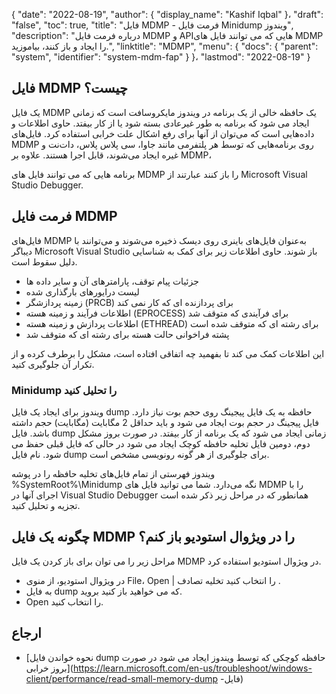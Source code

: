 {
  "date": "2022-08-19",
  "author": {
    "display_name": "Kashif Iqbal"
}،
  "draft": "false",
  "toc": true,
  "title": "فایل MDMP - فرمت فایل Minidump ویندوز",
  "description": "درباره فرمت فایل MDMP و APIهایی که می توانند فایل های MDMP را ایجاد و باز کنند، بیاموزید.",
  "linktitle": "MDMP",
  "menu": {
    "docs": {
      "parent": "system",
      "identifier": "system-mdm-fap"
}
}،
  "lastmod": "2022-08-19"
}

## فایل MDMP چیست؟

یک فایل MDMP یک حافظه خالی از یک برنامه در ویندوز مایکروسافت است که زمانی ایجاد می شود که برنامه به طور غیرعادی بسته شود یا از کار بیفتد. حاوی اطلاعات و داده‌هایی است که می‌توان از آنها برای رفع اشکال علت خرابی استفاده کرد. فایل‌های MDMP روی برنامه‌هایی که توسط هر پلتفرمی مانند جاوا، سی پلاس پلاس، دات‌نت و غیره ایجاد می‌شوند، قابل اجرا هستند. علاوه بر MDMP،

برنامه هایی که می توانند فایل های MDMP را باز کنند عبارتند از Microsoft Visual Studio Debugger.

## فرمت فایل MDMP

فایل‌های MDMP به‌عنوان فایل‌های باینری روی دیسک ذخیره می‌شوند و می‌توانند با دیباگر Microsoft Visual Studio باز شوند. حاوی اطلاعات زیر برای کمک به شناسایی دلیل سقوط است.

 * جزئیات پیام توقف، پارامترهای آن و سایر داده ها
 * لیست درایورهای بارگذاری شده
 * زمینه پردازشگر (PRCB) برای پردازنده ای که کار نمی کند
 * اطلاعات فرآیند و زمینه هسته (EPROCESS) برای فرآیندی که متوقف شد
 * اطلاعات پردازش و زمینه هسته (ETHREAD) برای رشته ای که متوقف شده است
 * پشته فراخوانی حالت هسته برای رشته ای که متوقف شد

این اطلاعات کمک می کند تا بفهمید چه اتفاقی افتاده است، مشکل را برطرف کرده و از تکرار آن جلوگیری کنید.

### Minidump را تحلیل کنید

ویندوز برای ایجاد یک فایل dump حافظه به یک فایل پیجینگ روی حجم بوت نیاز دارد. فایل پیجینگ در حجم بوت ایجاد می شود و باید حداقل 2 مگابایت (مگابایت) حجم داشته باشد. فایل dump زمانی ایجاد می شود که یک برنامه از کار بیفتد. در صورت بروز مشکل دوم، دومین فایل تخلیه حافظه کوچک ایجاد می شود در حالی که فایل قبلی حفظ می شود. نام فایل dump برای جلوگیری از هر گونه رونویسی مشخص است.

ویندوز فهرستی از تمام فایل‌های تخلیه حافظه را در پوشه %SystemRoot%\Minidump نگه می‌دارد. شما می توانید فایل های MDMP را با اجرای آنها در Visual Studio Debugger همانطور که در مراحل زیر ذکر شده است تجزیه و تحلیل کنید.

## چگونه یک فایل MDMP را در ویژوال استودیو باز کنم؟

مراحل زیر را می توان برای باز کردن یک فایل MDMP در ویژوال استودیو استفاده کرد.

 * در ویژوال استودیو، از منوی File، Open | را انتخاب کنید تخلیه تصادف .
 * به فایل dump که می خواهید باز کنید بروید.
 * Open را انتخاب کنید.

## ارجاع

* [نحوه خواندن فایل dump حافظه کوچکی که توسط ویندوز ایجاد می شود در صورت بروز خرابی](https://learn.microsoft.com/en-us/troubleshoot/windows-client/performance/read-small-memory-dump -فایل)


